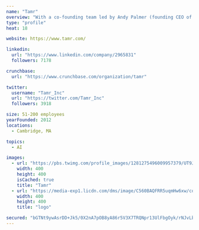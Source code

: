 ```yaml
---
name: "Tamr"
overview: "With a co-founding team led by Andy Palmer (founding CEO of Vertica) and Mike Stonebraker (Turing Award winner) and backed by investors including NEA, Google Ventures, and GE Ventures, Tamr is transforming how companies get value from their data."
type: "profile"
heat: 18

website: https://www.tamr.com/

linkedin:
  url: "https://www.linkedin.com/company/2965831"
  followers: 7178

crunchbase:
  url: "https://www.crunchbase.com/organization/tamr"

twitter:
  username: "Tamr_Inc"
  url: "https://twitter.com/Tamr_Inc"
  followers: 3918

size: 51-200 employees
yearFounded: 2012
locations:
  - Cambridge, MA

topics:
  - AI

images:
  - url: "https://pbs.twimg.com/profile_images/1281275496009957379/UT9JIIAZ_400x400.jpg"
    width: 400
    height: 400
    isCached: true
    title: "Tamr"
  - url: "https://media-exp1.licdn.com/dms/image/C560BAQFRR5uqmHw6xw/company-logo_200_200/0?e=1594857600&v=beta&t=5-SYSbx3S70_n7pkiM3apQZdoXchS80h1IjjBLfrzvY"
    width: 400
    height: 400
    title: "logo"

secured: "bGTNt9ywAsrDD+Jk5/0X2nA7pOB8yA86r5V3X7TRQNpr13UlFbgOyk/rNJvLbnuIV4KQ5bj20U0SbHZt/7HodpSdHLZKBAv5dDCPzeikwc5J8n/gml+4OOFDzr21f1cb+lgXIeN7PHIV+ugFZBkozZTPupchY15XLjDQXdnjtqFDBMHWJmSK0+dx5+eGj6y/RRLbzEiw59ZlhCHVpEJNgHgYfBcaOC0rko911cD8TSRiWTNhzJjC0Cm37mww/bGvQ1sy2f2DVdG3eBOQAmTq960y/QQdeY5VtDOOdosEpAhv/VQt5ueosQDdGLxOIuKnFu3Lixi93Y3Tk6psSWSjOgKrKHP/VitiGHuBcXglle64hvNueBGkNTIgcg9Sj6Tc/dxTgCH4BN4LOtcGa2qWJMezqPOl/kUWc0FZ5hiis5E=;yHgakNZTbnhpNvFcgybzQg=="
---
```


